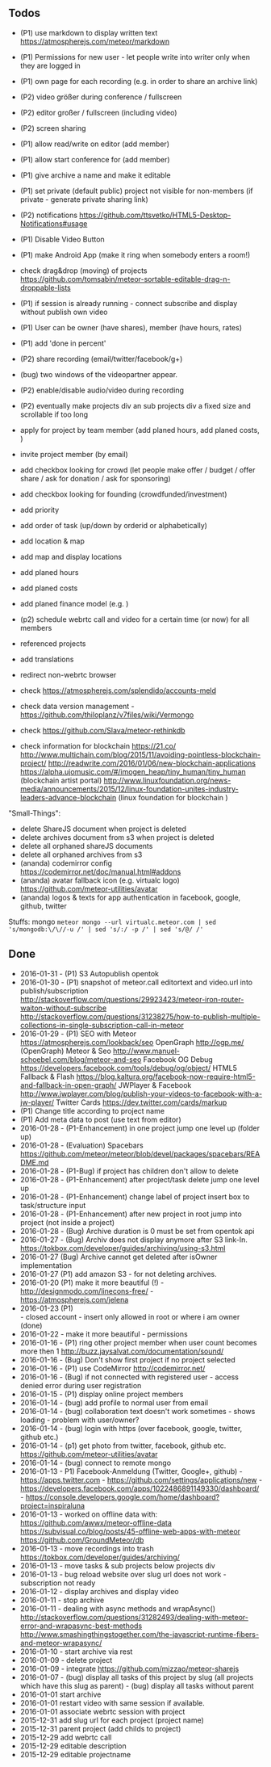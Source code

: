 Todos
-----

- (P1) use markdown to display written text https://atmospherejs.com/meteor/markdown



- (P1) Permissions for new user - let people write into writer only when they are logged in
- (P1) own page for each recording (e.g. in order to share an archive link)


- (P2) video größer during conference / fullscreen
- (P2) editor großer / fullscreen (including video)
- (P2) screen sharing
- (P1) allow read/write on editor (add member)
- (P1)  allow start conference for (add member)
- (P1) give archive a name and make it editable
- (P1) set private (default public) project not visible for non-members
			(if private - generate private sharing link)
- (P2) notifications https://github.com/ttsvetko/HTML5-Desktop-Notifications#usage

- (P1) Disable Video Button
- (P1) make Android App (make it ring when somebody enters a room!)


- check drag&drop (moving) of projects https://github.com/tomsabin/meteor-sortable-editable-drag-n-droppable-lists

- (P1)  if session is already running - connect subscribe and display without publish own video
- (P1)  User can be owner (have shares), member (have hours, rates) 

- (P1)  add 'done in percent'
- (P2)  share recording (email/twitter/facebook/g+)
- (bug) two windows of the videopartner appear.	
- (P2)  enable/disable audio/video during recording
- (P2)  eventually make projects div an sub projects div a fixed size and scrollable if too long
- apply for project by team member (add planed hours, add planed costs, )
- invite project member (by email)

- add checkbox looking for crowd (let people make offer / budget / offer share / ask for donation / ask for sponsoring)
- add checkbox looking for founding (crowdfunded/investment)
- add priority 
- add order of task (up/down by orderid or alphabetically)
- add location & map  
- add map and display locations
- add planed hours
- add planed costs
- add planed finance model (e.g. )
- (p2) schedule webrtc call and video for a certain time (or now) for all members
- referenced projects
- add translations
- redirect non-webrtc browser 
- check https://atmospherejs.com/splendido/accounts-meld
- check data version management - https://github.com/thiloplanz/v7files/wiki/Vermongo
- check https://github.com/Slava/meteor-rethinkdb
- check information for blockchain
	https://21.co/
	http://www.multichain.com/blog/2015/11/avoiding-pointless-blockchain-project/
	http://readwrite.com/2016/01/06/new-blockchain-applications
	https://alpha.ujomusic.com/#/imogen_heap/tiny_human/tiny_human (blockchain artist portal)
	http://www.linuxfoundation.org/news-media/announcements/2015/12/linux-foundation-unites-industry-leaders-advance-blockchain (linux foundation for blockchain
	)

"Small-Things":
- delete ShareJS document when project is deleted 
- delete archives document from s3 when project is deleted 
- delete all orphaned shareJS documents 
- delete all orphaned archives from s3
- (ananda) codemirror config https://codemirror.net/doc/manual.html#addons
- (ananda) avatar fallback icon (e.g. virtualc logo) https://github.com/meteor-utilities/avatar
- (ananda) logos & texts for app authentication in facebook, google, github, twitter

Stuffs:
mongo `meteor mongo --url virtualc.meteor.com | sed 's/mongodb:\/\//-u /' | sed 's/:/ -p /' | sed 's/@/ /'`


Done
----
- 2016-01-31 - (P1) S3 Autopublish opentok
- 2016-01-30 - (P1) snapshot of meteor.call editortext and video.url into publish/subscription 
				http://stackoverflow.com/questions/29923423/meteor-iron-router-waiton-without-subscribe
				http://stackoverflow.com/questions/31238275/how-to-publish-multiple-collections-in-single-subscription-call-in-meteor
- 2016-01-29 - (P1) SEO with Meteor 
				https://atmospherejs.com/lookback/seo
				OpenGraph http://ogp.me/ (OpenGraph)
				Meteor & Seo http://www.manuel-schoebel.com/blog/meteor-and-seo
				Facebook OG Debug https://developers.facebook.com/tools/debug/og/object/
				HTML5 Fallback & Flash https://blog.kaltura.org/facebook-now-require-html5-and-fallback-in-open-graph/
				JWPlayer & Facebook http://www.jwplayer.com/blog/publish-your-videos-to-facebook-with-a-jw-player/
				Twitter Cards https://dev.twitter.com/cards/markup
- (P1) Change title according to project name 
- (P1) Add meta data to post (use text from editor)
- 2016-01-28 - (P1-Enhancement) in one project jump one level up (folder up)
- 2016-01-28 - (Evaluation) Spacebars https://github.com/meteor/meteor/blob/devel/packages/spacebars/README.md
- 2016-01-28 - (P1-Bug) if project has children don't allow to delete
- 2016-01-28 - (P1-Enhancement) after project/task delete jump one level up
- 2016-01-28 - (P1-Enhancement) change label of project insert box to task/structure input
- 2016-01-28 - (P1-Enhancement) after new project in root jump into project (not inside a project)
- 2016-01-28 - (Bug) Archive duration is 0 must be set from opentok api
- 2016-01-27 - (Bug) Archiv does not display anymore after S3 link-In.	
					https://tokbox.com/developer/guides/archiving/using-s3.html
- 2016-01-27 (Bug) Archive cannot get deleted after isOwner implementation
- 2016-01-27 (P1) add amazon S3 - for not deleting archives.
- 2016-01-20 (P1) make it more beautiful (!)
				- http://designmodo.com/linecons-free/
				- https://atmospherejs.com/jelena
- 2016-01-23 (P1)  
				- closed account
				- insert only allowed in root or where i am owner (done)
- 2016-01-22 	- make it more beautiful 
			 	- permissions
- 2016-01-16 - (P1) ring other project member when user count becomes more then 1 http://buzz.jaysalvat.com/documentation/sound/
- 2016-01-16 - (Bug) Don't show first project if no project selected
- 2016-01-16 - (P1) use CodeMirror http://codemirror.net/
- 2016-01-16 - (Bug) if not connected with registered user - access denied error during user registration
- 2016-01-15 - (P1) display online project members 
- 2016-01-14 - (bug) add profile to normal user from email
- 2016-01-14 - (bug) collaboration text doesn't work sometimes - shows loading - problem with user/owner? 
- 2016-01-14 - (bug) login with https (over facebook, google, twitter, github etc.)	
- 2016-01-14 - (p1) get photo from twitter, facebook, github etc. https://github.com/meteor-utilities/avatar
- 2016-01-14 - (bug) connect to remote mongo
- 2016-01-13 - P1)  Facebook-Anmeldung (Twitter, Google+, github)
			- https://apps.twitter.com
			- https://github.com/settings/applications/new
			- https://developers.facebook.com/apps/1022486891149330/dashboard/
			- https://console.developers.google.com/home/dashboard?project=inspiraluna
- 2016-01-13 -  worked on offline data with: 
					https://github.com/awwx/meteor-offline-data
			 		https://subvisual.co/blog/posts/45-offline-web-apps-with-meteor
			 		https://github.com/GroundMeteor/db
- 2016-01-13 - move recordings into trash https://tokbox.com/developer/guides/archiving/
- 2016-01-13 - move tasks & sub projects below projects div
- 2016-01-13 - bug reload website over slug url does not work - subscription not ready 
- 2016-01-12 - display archives and display video 
- 2016-01-11 - stop archive 
- 2016-01-11 - dealing with async methods and wrapAsync() 
											http://stackoverflow.com/questions/31282493/dealing-with-meteor-error-and-wrapasync-best-methods
											http://www.smashingthingstogether.com/the-javascript-runtime-fibers-and-meteor-wrapasync/
- 2016-01-10 - start archive via rest
- 2016-01-09 - delete project 
- 2016-01-09 - integrate https://github.com/mizzao/meteor-sharejs
- 2016-01-07 - (bug) display all tasks of this project by slug (all projects which have this slug as parent)
	   		 - (bug) display all tasks without parent
- 2016-01-01 start archive 
- 2016-01-01 restart video with same session if available.
- 2016-01-01 associate webrtc session with project
- 2015-12-31 add slug url for each project (project name)
- 2015-12-31 parent project (add childs to project)
- 2015-12-29 add webrtc call 
- 2015-12-29 editable description
- 2015-12-29 editable projectname